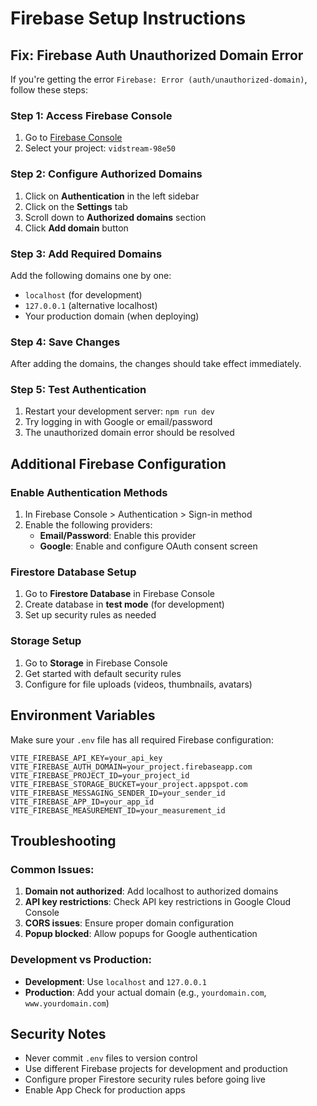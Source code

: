 # Firebase Setup Instructions

## Fix: Firebase Auth Unauthorized Domain Error

If you're getting the error `Firebase: Error (auth/unauthorized-domain)`, follow these steps:

### Step 1: Access Firebase Console
1. Go to [Firebase Console](https://console.firebase.google.com/)
2. Select your project: `vidstream-98e50`

### Step 2: Configure Authorized Domains
1. Click on **Authentication** in the left sidebar
2. Click on the **Settings** tab
3. Scroll down to **Authorized domains** section
4. Click **Add domain** button

### Step 3: Add Required Domains
Add the following domains one by one:

- `localhost` (for development)
- `127.0.0.1` (alternative localhost)
- Your production domain (when deploying)

### Step 4: Save Changes
After adding the domains, the changes should take effect immediately.

### Step 5: Test Authentication
1. Restart your development server: `npm run dev`
2. Try logging in with Google or email/password
3. The unauthorized domain error should be resolved

## Additional Firebase Configuration

### Enable Authentication Methods
1. In Firebase Console > Authentication > Sign-in method
2. Enable the following providers:
   - **Email/Password**: Enable this provider
   - **Google**: Enable and configure OAuth consent screen

### Firestore Database Setup
1. Go to **Firestore Database** in Firebase Console
2. Create database in **test mode** (for development)
3. Set up security rules as needed

### Storage Setup
1. Go to **Storage** in Firebase Console
2. Get started with default security rules
3. Configure for file uploads (videos, thumbnails, avatars)

## Environment Variables
Make sure your `.env` file has all required Firebase configuration:

```env
VITE_FIREBASE_API_KEY=your_api_key
VITE_FIREBASE_AUTH_DOMAIN=your_project.firebaseapp.com
VITE_FIREBASE_PROJECT_ID=your_project_id
VITE_FIREBASE_STORAGE_BUCKET=your_project.appspot.com
VITE_FIREBASE_MESSAGING_SENDER_ID=your_sender_id
VITE_FIREBASE_APP_ID=your_app_id
VITE_FIREBASE_MEASUREMENT_ID=your_measurement_id
```

## Troubleshooting

### Common Issues:
1. **Domain not authorized**: Add localhost to authorized domains
2. **API key restrictions**: Check API key restrictions in Google Cloud Console
3. **CORS issues**: Ensure proper domain configuration
4. **Popup blocked**: Allow popups for Google authentication

### Development vs Production:
- **Development**: Use `localhost` and `127.0.0.1`
- **Production**: Add your actual domain (e.g., `yourdomain.com`, `www.yourdomain.com`)

## Security Notes
- Never commit `.env` files to version control
- Use different Firebase projects for development and production
- Configure proper Firestore security rules before going live
- Enable App Check for production apps